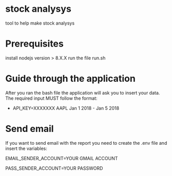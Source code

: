 # stock analysys
tool to help make stock analysys 


# Prerequisites
install nodejs version > 8.X.X
run the file run.sh

# Guide through the application
After you ran the bash file the application will ask you to insert your data.
The required input MUST follow the format:
  - API_KEY=XXXXXXX AAPL Jan 1 2018 - Jan 5 2018


# Send email
If you want to send email with the report you need to create the .env file and insert the variables:

EMAIL_SENDER_ACCOUNT=YOUR GMAIL ACCOUNT

PASS_SENDER_ACCOUNT=YOUR PASSWORD